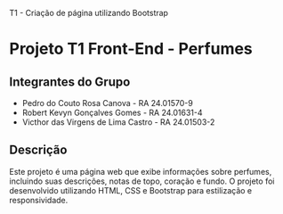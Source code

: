 
T1 - Criação de página utilizando Bootstrap
# Projeto T1 Front-End - Perfumes

## Integrantes do Grupo

- Pedro do Couto Rosa Canova - RA 24.01570-9
- Robert Kevyn Gonçalves Gomes - RA 24.01631-4
- Victhor das Virgens de Lima Castro - RA 24.01503-2

## Descrição

Este projeto é uma página web que exibe informações sobre perfumes, incluindo suas descrições, notas de topo, coração e fundo. O projeto foi desenvolvido utilizando HTML, CSS e Bootstrap para estilização e responsividade.
